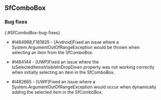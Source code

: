 ## SfComboBox

### Bug fixes
{:#SfComboBox-bug-fixes} 

 * \#I484988,F181835 - [Android]Fixed an issue where a System.ArgumentOutOfRangeException would be thrown when selecting an item from the SfComboBox.

 * \#I484144 - [UWP]Fixed an issue where the IsSelectedItemsVisibleInDropDown property was not working correctly when initially selecting an item in the SfComboBox.

 * \#I482665 - [UWP]Fixed an issue where a System.ArgumentOutOfRangeException would occur when dynamically adding the selected item in the SfComboBox.